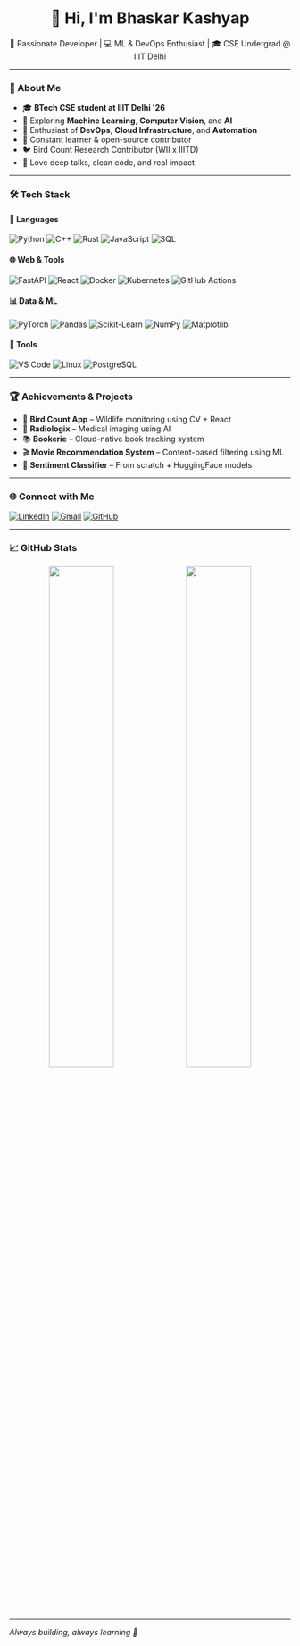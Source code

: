 <h1 align="center">👋 Hi, I'm Bhaskar Kashyap</h1>

<p align="center">
  🚀 Passionate Developer | 💻 ML & DevOps Enthusiast | 🎓 CSE Undergrad @ IIIT Delhi
</p>

---

### 🧠 About Me

- 🎓 **BTech CSE student at IIIT Delhi '26**
- 🧪 Exploring **Machine Learning**, **Computer Vision**, and **AI**
- 🔧 Enthusiast of **DevOps**, **Cloud Infrastructure**, and **Automation**
- 🧠 Constant learner & open-source contributor
- 🐦 Bird Count Research Contributor (WII x IIITD)
- 💬 Love deep talks, clean code, and real impact

---

### 🛠️ Tech Stack

#### 💬 Languages
![Python](https://img.shields.io/badge/-Python-3776AB?logo=python&logoColor=white)
![C++](https://img.shields.io/badge/-C++-00599C?logo=cplusplus&logoColor=white)
![Rust](https://img.shields.io/badge/-Rust-000000?logo=rust&logoColor=white)
![JavaScript](https://img.shields.io/badge/-JavaScript-F7DF1E?logo=javascript&logoColor=black)
![SQL](https://img.shields.io/badge/-SQL-4479A1?logo=postgresql&logoColor=white)

#### 🌐 Web & Tools
![FastAPI](https://img.shields.io/badge/-FastAPI-009688?logo=fastapi&logoColor=white)
![React](https://img.shields.io/badge/-React-61DAFB?logo=react&logoColor=black)
![Docker](https://img.shields.io/badge/-Docker-2496ED?logo=docker&logoColor=white)
![Kubernetes](https://img.shields.io/badge/-Kubernetes-326CE5?logo=kubernetes&logoColor=white)
![GitHub Actions](https://img.shields.io/badge/-GitHub_Actions-2088FF?logo=githubactions&logoColor=white)

#### 📊 Data & ML
![PyTorch](https://img.shields.io/badge/-PyTorch-EE4C2C?logo=pytorch&logoColor=white)
![Pandas](https://img.shields.io/badge/-Pandas-150458?logo=pandas&logoColor=white)
![Scikit-Learn](https://img.shields.io/badge/-Scikit_Learn-F7931E?logo=scikit-learn&logoColor=white)
![NumPy](https://img.shields.io/badge/-NumPy-013243?logo=numpy&logoColor=white)
![Matplotlib](https://img.shields.io/badge/-Matplotlib-11557C?logo=matplotlib&logoColor=white)

#### 🧰 Tools
![VS Code](https://img.shields.io/badge/-VS_Code-007ACC?logo=visualstudiocode&logoColor=white)
![Linux](https://img.shields.io/badge/-Linux-FCC624?logo=linux&logoColor=black)
![PostgreSQL](https://img.shields.io/badge/-PostgreSQL-336791?logo=postgresql&logoColor=white)

---

### 🏆 Achievements & Projects

- 📸 **Bird Count App** – Wildlife monitoring using CV + React
- 🧠 **Radiologix** – Medical imaging using AI
- 📚 **Bookerie** – Cloud-native book tracking system
- 🎬 **Movie Recommendation System** – Content-based filtering using ML
- 🤖 **Sentiment Classifier** – From scratch + HuggingFace models

---

### 🌐 Connect with Me

[![LinkedIn](https://img.shields.io/badge/-LinkedIn-0A66C2?logo=linkedin&logoColor=white)](https://www.linkedin.com/in/your-link/)
[![Gmail](https://img.shields.io/badge/-Gmail-D14836?logo=gmail&logoColor=white)](mailto:your@email.com)
[![GitHub](https://img.shields.io/badge/-GitHub-181717?logo=github&logoColor=white)](https://github.com/your-username)

---

### 📈 GitHub Stats

<p align="center">
  <img width="48%" src="https://github-readme-stats.vercel.app/api?username=Bhaskar1612&show_icons=true&theme=radical" />
  <img width="48%" src="https://github-readme-streak-stats.herokuapp.com/?user=Bhaskar1612&theme=radical" />
</p>

---

*Always building, always learning 🧠*
